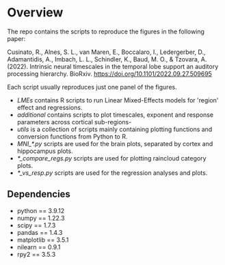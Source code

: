 # Overview
The repo contains the scripts to reproduce the figures in the following paper:

Cusinato, R., Alnes, S. L., van Maren, E., Boccalaro, I., Ledergerber, D., Adamantidis, A., Imbach, L. L., Schindler, K., Baud, M. O., & Tzovara, A. (2022). Intrinsic neural timescales in the temporal lobe support an auditory processing hierarchy. BioRxiv. https://doi.org/10.1101/2022.09.27.509695

Each script usually reproduces just one panel of the figures.
- *LMEs* contains R scripts to run Linear Mixed-Effects models for 'region' effect and regressions.
- *additional* contains scripts to plot timescales, exponent and response parameters across cortical sub-regions-
- *utils* is a collection of scripts mainly containing plotting functions and conversion functions from Python to R.
- *MNI_\*.py* scripts are used for the brain plots, separated by cortex and hippocampus plots.
- *\*_compare_regs.py* scripts are used for plotting raincloud category plots.
- *\*_vs_resp.py* scripts are used for the regression analyses and plots.

## Dependencies
- python == 3.9.12
- numpy == 1.22.3
- scipy == 1.7.3
- pandas == 1.4.3
- matplotlib == 3.5.1
- nilearn == 0.9.1
- rpy2 == 3.5.3
